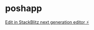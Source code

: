 # poshapp

[Edit in StackBlitz next generation editor ⚡️](https://stackblitz.com/~/github.com/jorgefinelli90/poshapp)
